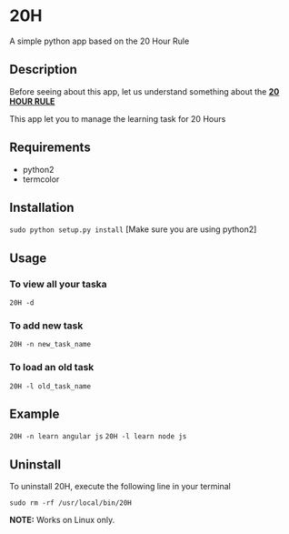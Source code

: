 # 20H
A simple python app based on the 20 Hour Rule

## Description
Before seeing about this app, let us understand something about the <a href="https://first20hours.com/">**20 HOUR RULE**</a>

This app let you to manage the learning task for 20 Hours

## Requirements ##
* python2
* termcolor

## Installation ##
``sudo python setup.py install``
[Make sure you are using python2]

## Usage ##
### To view all your taska ###
``20H -d``

### To add new task ###
``20H -n new_task_name``

### To load an old task ###
``20H -l old_task_name``

## Example ##
``20H -n learn angular js``
``20H -l learn node js``

## Uninstall ##
To uninstall 20H, execute the following line in your terminal

``sudo rm -rf /usr/local/bin/20H``


**NOTE:** Works on Linux only.

